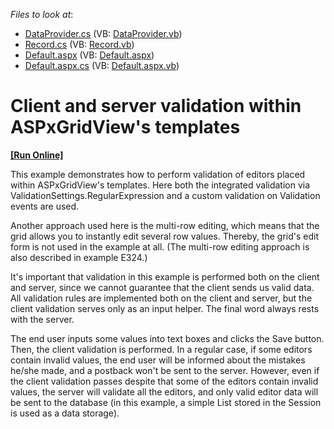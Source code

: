 <!-- default file list -->
*Files to look at*:

* [DataProvider.cs](./CS/Data/DataProvider.cs) (VB: [DataProvider.vb](./VB/Data/DataProvider.vb))
* [Record.cs](./CS/Data/Record.cs) (VB: [Record.vb](./VB/Data/Record.vb))
* [Default.aspx](./CS/Default.aspx) (VB: [Default.aspx](./VB/Default.aspx))
* [Default.aspx.cs](./CS/Default.aspx.cs) (VB: [Default.aspx.vb](./VB/Default.aspx.vb))
<!-- default file list end -->
# Client and server validation within ASPxGridView's templates
<!-- run online -->
**[[Run Online]](https://codecentral.devexpress.com/e1464/)**
<!-- run online end -->


<p>This example demonstrates how to perform validation of editors placed within ASPxGridView's templates. Here both the integrated validation via ValidationSettings.RegularExpression and a custom validation on Validation events are used.</p><p>Another approach used here is the multi-row editing, which means that the grid allows you to instantly edit several row values. Thereby, the grid's edit form is not used in the example at all. (The multi-row editing approach is also described in example E324.)</p><p>It's important that validation in this example is performed both on the client and server, since we cannot guarantee that the client sends us valid data. All validation rules are implemented both on the client and server, but the client validation serves only as an input helper. The final word always rests with the server.</p><p>The end user inputs some values into text boxes and clicks the Save button. Then, the client validation is performed. In a regular case, if some editors contain invalid values, the end user will be informed about the mistakes he/she made, and a postback won't be sent to the server. However, even if the client validation passes despite that some of the editors contain invalid values, the server will validate all the editors, and only valid editor data will be sent to the database (in this example, a simple List<Record> stored in the Session is used as a data storage).</p>

<br/>


